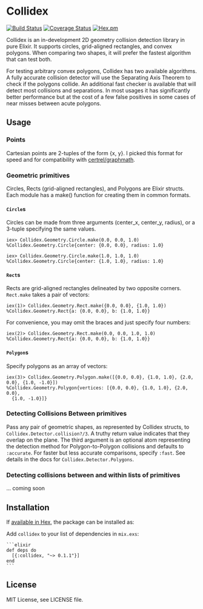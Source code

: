 # Collidex

[![Build Status](https://travis-ci.org/IdahoEv/collidex.svg?branch=master)](https://travis-ci.org/IdahoEv/collidex)
[![Coverage Status](https://coveralls.io/repos/github/IdahoEv/collidex/badge.svg?branch=master)](https://coveralls.io/github/IdahoEv/collidex?branch=master)
[![Hex.pm](https://img.shields.io/hexpm/v/collidex.svg)](https://hex.pm/packages/collidex)

Collidex is an in-development 2D geometry collision detection library in pure
Elixir. It supports circles, grid-aligned rectangles, and convex polygons. When
comparing two shapes, it will prefer the fastest algorithm that can test both.

For testing arbitrary convex polygons, Collidex has two available algorithms.
A fully accurate collision detector will use the Separating Axis Theorem to
check if the polygons collide.  An additional fast checker is available that
will detect most collisions and separations. In most usages it has significantly
better performance but at the cost of a few false positives in some cases of
near misses between acute polygons.

## Usage

### Points

Cartesian points are 2-tuples of the form {x, y}. I picked this format for
speed and for compatibility with [certrel/graphmath](https://hex.pm/packages/graphmath).

### Geometric primitives

Circles, Rects (grid-aligned rectangles), and Polygons are Elixir structs.
Each module has a make() function for creating them in common formats.

#### `Circle`s
Circles can be made from three arguments (center_x, center_y, radius), or a
3-tuple specifying the same values.

```
iex> Collidex.Geometry.Circle.make(0.0, 0.0, 1.0)
%Collidex.Geometry.Circle{center: {0.0, 0.0}, radius: 1.0}

iex> Collidex.Geometry.Circle.make(1.0, 1.0, 1.0)
%Collidex.Geometry.Circle{center: {1.0, 1.0}, radius: 1.0}
```

#### `Rect`s

Rects are grid-aligned rectangles delineated by two opposite corners.
`Rect.make` takes a pair of vectors:

```
iex(1)> Collidex.Geometry.Rect.make({0.0, 0.0}, {1.0, 1.0})
%Collidex.Geometry.Rect{a: {0.0, 0.0}, b: {1.0, 1.0}}
```

For convenience, you may omit the braces and just specify four numbers:
```
iex(2)> Collidex.Geometry.Rect.make(0.0, 0.0, 1.0, 1.0)
%Collidex.Geometry.Rect{a: {0.0, 0.0}, b: {1.0, 1.0}}
```

#### `Polygon`s

Specify polygons as an array of vectors:

```
iex(3)> Collidex.Geometry.Polygon.make([{0.0, 0.0}, {1.0, 1.0}, {2.0, 0.0}, {1.0, -1.0}])
%Collidex.Geometry.Polygon{vertices: [{0.0, 0.0}, {1.0, 1.0}, {2.0, 0.0},
  {1.0, -1.0}]}
```

### Detecting Collisions Between primitives

Pass any pair of geometric shapes, as represented by Collidex structs, to
`Collidex.Detector.collision?/3`. A truthy return value indicates that they
overlap on the plane. The third argument is an optional atom representing the
detection method for Polygon-to-Polygon collisions and defaults to `:accurate`.
For faster but less accurate comparisons, specify `:fast`.  See details
in the docs for `Collidex.Detector.Polygons`.

### Detecting collisions between and within lists of primitives

... coming soon

## Installation

If [available in Hex](https://hex.pm/docs/publish), the package can be installed as:

  Add `collidex` to your list of dependencies in `mix.exs`:

    ```elixir
    def deps do
      [{:collidex, "~> 0.1.1"}]
    end
    ```

## License

MIT License, see LICENSE file.
